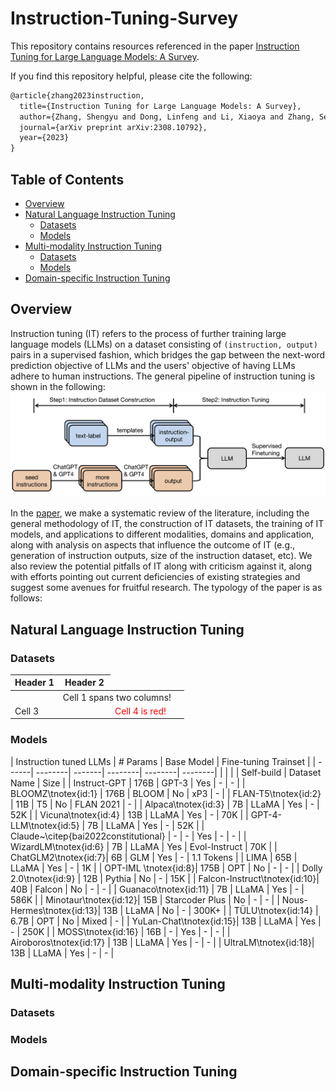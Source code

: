 # Instruction-Tuning-Survey

This repository contains resources referenced in the paper [Instruction Tuning for Large Language Models: A Survey](https://arxiv.org/abs/2308.10792). 

If you find this repository helpful, please cite the following:
```latex
@article{zhang2023instruction,
  title={Instruction Tuning for Large Language Models: A Survey},
  author={Zhang, Shengyu and Dong, Linfeng and Li, Xiaoya and Zhang, Sen and Sun, Xiaofei and Wang, Shuhe and Li, Jiwei and Hu, Runyi and Zhang, Tianwei and Wu, Fei and others},
  journal={arXiv preprint arXiv:2308.10792},
  year={2023}
}
```

## Table of Contents 
* [Overview](#Overview)
* [Natural Language Instruction Tuning](Instruction-Tuned-LLMs)
  * [Datasets](#Datasets)
  * [Models](#Models)
* [Multi-modality Instruction Tuning](Multi-modality-Instruction-Tuning)
  * [Datasets](#Datasets)
  * [Models](#Models)
* [Domain-specific Instruction Tuning](Domain-specific-Instruction-Tuning)
  

## Overview

Instruction tuning (IT) refers to the process of further training large language models (LLMs) on a dataset consisting 
of `(instruction, output)` pairs
 in a supervised fashion, 
which bridges the gap between the next-word prediction objective of LLMs and the users' objective of having LLMs adhere 
to human instructions. The general pipeline of instruction tuning is shown in the following: 
![](./assets/method_overview.png)

In the [paper](https://arxiv.org/abs/2308.10792), we make a systematic review of the literature, including the general methodology of IT, 
the construction of IT datasets, the training of IT models, 
and applications to different modalities, domains and application, along with analysis on aspects that influence the outcome of IT (e.g., generation of instruction outputs, size of the instruction dataset, etc). We also 
review the potential pitfalls of IT along with criticism against it, along with efforts
pointing out current deficiencies of existing strategies and suggest some avenues for fruitful research.
The typology of the paper is as follows: 



## Natural Language Instruction Tuning

### Datasets 

| Header 1 | Header 2 |
|----------|----------|
| <td colspan="2">Cell 1 spans two columns!</td>   |
| Cell 3   | <td style="color: red;">Cell 4 is red!</td>   |


### Models

| Instruction tuned LLMs | # Params | Base Model | <td colspan="3">Fine-tuning Trainset</td> |
| ------| --------| -------| --------| --------| --------| 
| | | | Self-build | Dataset Name | Size |
| Instruct-GPT | 176B | GPT-3 | Yes | - | - | 
| BLOOMZ\tnotex{id:1} | 176B | BLOOM | No | xP3 | -  | 
| FLAN-T5\tnotex{id:2} | 11B | T5 | No | FLAN 2021 | - | 
| Alpaca\tnotex{id:3} | 7B | LLaMA | Yes | - | 52K  | 
| Vicuna\tnotex{id:4} | 13B | LLaMA | Yes | - | 70K  | 
| GPT-4-LLM\tnotex{id:5} | 7B | LLaMA | Yes | - | 52K | 
| Claude~\citep{bai2022constitutional} | - | - | Yes | - | - | 
| WizardLM\tnotex{id:6} | 7B | LLaMA | Yes | Evol-Instruct | 70K  | 
| ChatGLM2\tnotex{id:7}| 6B | GLM | Yes | - | 1.1 Tokens | 
| LIMA | 65B | LLaMA | Yes | - | 1K  | 
| OPT-IML \tnotex{id:8}| 175B | OPT | No | - | - | 
| Dolly 2.0\tnotex{id:9} | 12B | Pythia | No | - | 15K  | 
| Falcon-Instruct\tnotex{id:10}| 40B | Falcon | No | - | - | 
| Guanaco\tnotex{id:11} | 7B | LLaMA | Yes | - | 586K | 
| Minotaur\tnotex{id:12}| 15B | Starcoder Plus | No | - | -  | 
| Nous-Hermes\tnotex{id:13}| 13B | LLaMA | No | - | 300K+ | 
| TÜLU\tnotex{id:14} | 6.7B | OPT | No | Mixed   | - | 
| YuLan-Chat\tnotex{id:15}| 13B | LLaMA | Yes | - | 250K  | 
| MOSS\tnotex{id:16} | 16B | - | Yes | - | -  | 
| Airoboros\tnotex{id:17} | 13B | LLaMA | Yes | - | -  | 
| UltraLM\tnotex{id:18}| 13B | LLaMA | Yes | - | - | 

## Multi-modality Instruction Tuning

### Datasets

### Models

## Domain-specific Instruction Tuning


